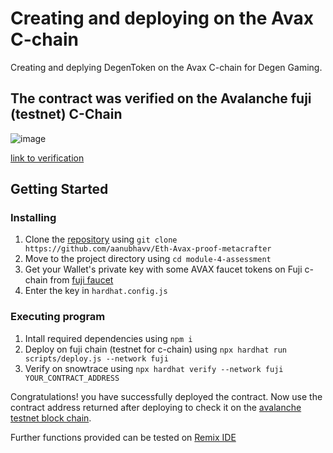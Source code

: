 # Creating and deploying on the Avax C-chain

Creating and deplying DegenToken on the Avax C-chain for Degen Gaming.

## The contract was verified on the Avalanche fuji (testnet) C-Chain
![image](https://github.com/aanubhavv/Eth-Avax-proof-metacrafter/assets/117589083/f8f08af3-ccd0-4643-967b-f400d2254536)

[link to verification](https://testnet.snowtrace.io/address/0x1cA2C24Ff05E811e65c650308C29385607124e9E#code)

## Getting Started

### Installing

  1. Clone the [repository](https://github.com/aanubhavv/Eth-Avax-proof-metacrafter) using `git clone https://github.com/aanubhavv/Eth-Avax-proof-metacrafter`
  2. Move to the project directory using `cd module-4-assessment`
  3. Get your Wallet's private key with some AVAX faucet tokens on Fuji c-chain from [fuji faucet](https://core.app/tools/testnet-faucet/)
  4. Enter the key in `hardhat.config.js`

### Executing program

  1. Intall required dependencies using `npm i`
  2. Deploy on fuji chain (testnet for c-chain) using `npx hardhat run scripts/deploy.js --network fuji`
  3. Verify on snowtrace using `npx hardhat verify --network fuji YOUR_CONTRACT_ADDRESS`

Congratulations! you have successfully deployed the contract. Now use the contract address returned after deploying to check it on the [avalanche testnet block chain](https://testnet.snowtrace.io/).

Further functions provided can be tested on [Remix IDE](https://remix.ethereum.org/)







